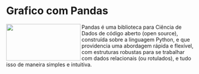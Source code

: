# Grafico com Pandas

<img align="left" width="200" height="100" src="https://github.com/petwillian/petwillian/assets/44210315/89833531-c013-4369-be9f-3368bbb0d681">

Pandas é uma biblioteca para Ciência de Dados de código aberto (open source), construída sobre a linguagem Python, e que providencia uma abordagem rápida e flexível, com estruturas robustas para se trabalhar com dados relacionais (ou rotulados), e tudo isso de maneira simples e intuitiva.

